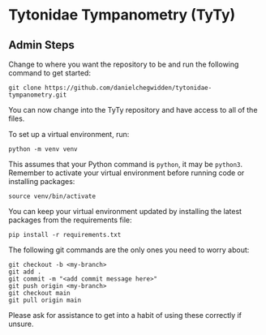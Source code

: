 # Tytonidae Tympanometry (TyTy)



## Admin Steps
Change to where you want the repository to be and run the following command to get started:
```
git clone https://github.com/danielchegwidden/tytonidae-tympanometry.git
```
You can now change into the TyTy repository and have access to all of the files.

To set up a virtual environment, run:
```
python -m venv venv
```
This assumes that your Python command is ```python```, it may be ```python3```. Remember to activate your virtual environment before running code or installing packages:
```
source venv/bin/activate
```
You can keep your virtual environment updated by installing the latest packages from the requirements file:
```
pip install -r requirements.txt
```

The following git commands are the only ones you need to worry about:
```
git checkout -b <my-branch>
git add .
git commit -m "<add commit message here>"
git push origin <my-branch>
git checkout main
git pull origin main
```
Please ask for assistance to get into a habit of using these correctly if unsure.
